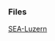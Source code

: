### Files 
<u>[SEA-Luzern](https://gkabas.netlify.app/files/ETS.pdf)</u> <br>


<script type="module">
  import * as pdfjsLib from '/js/pdfjs/pdf.mjs';
  pdfjsLib.GlobalWorkerOptions.workerSrc = '/js/pdfjs/pdf.worker.mjs';
</script>




